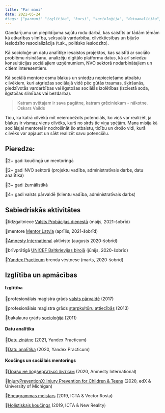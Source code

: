 ```yaml
---
title: "Par mani"
date: 2021-05-24
#tags: ["parmani" "izglītība", "kursi", "socioloģija", "datuanalītika"]
---
```


Gandarījumu un piepildījuma sajūtu rodu darbā, kas saistīts ar tādām tēmām kā atkarības slimība, seksuālā vardarbība, cilvēktiesības un bijušo ieslodzīto resocializācija (t.sk., politisko ieslodzīto).

Kā socioloģe un datu analītiķe iesaistos projektos, kas saistīti ar sociālo problēmu risināšanu, analizēju digitālo platformu datus, kā arī sniedzu konsultācijas sociālajiem uzņēmumiem, NVO sektorā nodarbinātajiem un citiem interesentiem. 

Kā sociālā mentore esmu blakus un sniedzu nepieciešamo atbalstu cilvēkiem, kuri atgriežas sociālajā vidē pēc gūtās traumas, šķiršanās, piedzīvotās vardarbības vai ilgstošas sociālās izolētības (izciestā soda, ilgstošas slimības vai bezdarba).

> Katram svētajam ir sava pagātne, katram grēciniekam - nākotne. Oskars Vailds

Ticu, ka katrā cilvēkā mīt neierobežots potenciāls, ko viņš var realizēt, ja blakus ir vismaz viens cilvēks, kurš no sirds tic viņa spējām. Mana misija kā sociālajai mentorei ir nodrošināt šo atbalstu, ticību un drošo vidi, kurā cilvēks var apjaust un sākt realizēt savu potenciālu. 


## Pieredze: 

🔹2+ gadi koučingā un mentoringā

🔹2+ gadi NVO sektorā (projektu vadība, administratīvais darbs, datu analītika)

🔹3+ gadi žurnālistikā

🔹4+ gadi valsts pārvaldē (klientu vadība, administratīvais darbs)


## Sabiedriskās aktivitātes

🔹līdzgaitniece [Valsts Probācijas dienestā](https://www.vpd.gov.lv/lv) (maijs, 2021-šobrīd)

🔹mentore [Mentor Latvia](https://mentor.lv/) (aprīlis, 2021-šobrīd)

🔹[Amnesty International](https://eurasia.amnesty.org/) aktīviste (augusts 2020-šobrīd)

🔹brīvprātīgā [UNICEF Baltkrievijas birojā](https://www.unicef.by/) (jūnijs, 2020-šobrīd)

🔹[Yandex Practicum](https://praktikum.yandex.ru/) brenda vēstnese (marts, 2020-šobrīd)

## Izglītība un apmācības

#### Izglītība
🔹profesionālais maģistra grāds [valsts pārvaldē](https://drive.google.com/file/d/1i17aAyS8kfWV12pCmjRIeVRBS1iRo0mr/view?usp=sharing) (2017)

🔹profesionālais maģistra grāds [starpkultūru attiecībās](https://drive.google.com/file/d/1Hkr1PEl0q2Nd7d4b5-uOO8cM1X0vba3X/view?usp=sharing) (2013)

🔹bakalaura grāds [socioloģijā](https://drive.google.com/file/d/1lDruXppcwq72QqCL9n600dPGEeuAqHHy/view?usp=sharing) (2011)


#### Datu analītika

🔹[Datu zinātne](https://drive.google.com/file/d/1DQS-eZEieHUnA99e_FdHJNrSYZDA0g-X/view?usp=sharing) (2021, Yandex Practicum)

🔹[Datu analītika](https://drive.google.com/file/d/1bFek9US4sUYHL0GJPBk4dqB_B7aL3yPn/view?usp=sharing) (2020, Yandex Practicum)

#### Koučings un sociālais mentorings

🔹[Право не подвергаться пыткам](https://drive.google.com/file/d/1-NAZLSxFDASG_6waRA5QwME7R0fB6ytf/view?usp=sharing) (2020, Amnesty International)

🔹[InjuryPreventionX: Injury Prevention for Children & Teens](https://drive.google.com/file/d/1JMF6NGFFmPDfS8-q0q2lQYw4Jv1Wv9VK/view?usp=sharing) (2020, edX & University of Michigan)

🔹[Eneagrammas meistars](https://drive.google.com/file/d/1LenONRJfkr9uk8n2IMzAyobRtceXQDtP/view?usp=sharing) (2019, ICTA & Vector Rosta)

🔹[Holistiskais koučings](https://drive.google.com/file/d/19UKZyOxjpATDPK_fZ1G90LN79Q0Mrseh/view?usp=sharing) (2019, ICTA & New Reality) 


